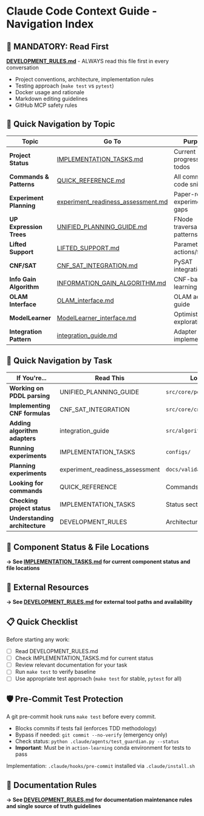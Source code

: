 # Claude Code Context Guide - Navigation Index

## 🚨 MANDATORY: Read First
**[DEVELOPMENT_RULES.md](docs/DEVELOPMENT_RULES.md)** - ALWAYS read this file first in every conversation
- Project conventions, architecture, implementation rules
- Testing approach (`make test` vs `pytest`)
- Docker usage and rationale
- Markdown editing guidelines
- GitHub MCP safety rules

## 📍 Quick Navigation by Topic

| Topic | Go To | Purpose |
|-------|-------|----------|
| **Project Status** | [IMPLEMENTATION_TASKS.md](docs/IMPLEMENTATION_TASKS.md) | Current progress, todos |
| **Commands & Patterns** | [QUICK_REFERENCE.md](docs/QUICK_REFERENCE.md) | All commands, code snippets |
| **Experiment Planning** | [experiment_readiness_assessment.md](docs/validation/experiment_readiness_assessment.md) | Paper-ready experiment gaps |
| **UP Expression Trees** | [UNIFIED_PLANNING_GUIDE.md](docs/UNIFIED_PLANNING_GUIDE.md) | FNode traversal patterns |
| **Lifted Support** | [LIFTED_SUPPORT.md](docs/LIFTED_SUPPORT.md) | Parameterized actions/fluents |
| **CNF/SAT** | [CNF_SAT_INTEGRATION.md](docs/information_gain_algorithm/CNF_SAT_INTEGRATION.md) | PySAT integration |
| **Info Gain Algorithm** | [INFORMATION_GAIN_ALGORITHM.md](docs/information_gain_algorithm/INFORMATION_GAIN_ALGORITHM.md) | CNF-based learning |
| **OLAM Interface** | [OLAM_interface.md](docs/external_repos/OLAM_interface.md) | OLAM adapter guide |
| **ModelLearner** | [ModelLearner_interface.md](docs/external_repos/ModelLearner_interface.md) | Optimistic exploration |
| **Integration Pattern** | [integration_guide.md](docs/external_repos/integration_guide.md) | Adapter implementation |

## 🎯 Quick Navigation by Task

| If You're... | Read This | Location |
|--------------|-----------|----------|
| **Working on PDDL parsing** | UNIFIED_PLANNING_GUIDE | `src/core/pddl_handler.py` |
| **Implementing CNF formulas** | CNF_SAT_INTEGRATION | `src/core/cnf_manager.py` |
| **Adding algorithm adapters** | integration_guide | `src/algorithms/` |
| **Running experiments** | IMPLEMENTATION_TASKS | `configs/` |
| **Planning experiments** | experiment_readiness_assessment | `docs/validation/` |
| **Looking for commands** | QUICK_REFERENCE | Commands section |
| **Checking project status** | IMPLEMENTATION_TASKS | Status section |
| **Understanding architecture** | DEVELOPMENT_RULES | Architecture section |

## 📂 Component Status & File Locations

**→ See [IMPLEMENTATION_TASKS.md](docs/IMPLEMENTATION_TASKS.md#completed-components) for current component status and file locations**

## 🔗 External Resources

**→ See [DEVELOPMENT_RULES.md](docs/DEVELOPMENT_RULES.md#external-tool-paths) for external tool paths and availability**

## 📋 Quick Checklist

Before starting any work:
- [ ] Read DEVELOPMENT_RULES.md
- [ ] Check IMPLEMENTATION_TASKS.md for current status
- [ ] Review relevant documentation for your task
- [ ] Run `make test` to verify baseline
- [ ] Use appropriate test approach (`make test` for stable, `pytest` for all)

## 🛡️ Pre-Commit Test Protection

A git pre-commit hook runs `make test` before every commit.
- Blocks commits if tests fail (enforces TDD methodology)
- Bypass if needed: `git commit --no-verify` (emergency only)
- Check status: `python .claude/agents/test_guardian.py --status`
- **Important**: Must be in `action-learning` conda environment for tests to pass

Implementation: `.claude/hooks/pre-commit` installed via `.claude/install.sh`

## 📝 Documentation Rules

**→ See [DEVELOPMENT_RULES.md](docs/DEVELOPMENT_RULES.md#markdown-documentation-rules) for documentation maintenance rules and single source of truth guidelines**